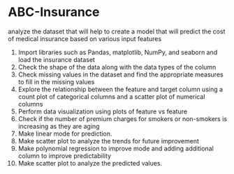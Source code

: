 # ABC-Insurance
analyze the dataset that will help to create a model that will predict the cost of medical insurance based on various input features

1.	Import libraries such as Pandas, matplotlib, NumPy, and seaborn and load the insurance dataset
2.	Check the shape of the data along with the data types of the column
3.	Check missing values in the dataset and find the appropriate measures to fill in the missing values
4.	Explore the relationship between the feature and target column using a count plot of categorical columns and a scatter plot of numerical columns
5.	Perform data visualization using plots of feature vs feature
6.	Check if the number of premium charges for smokers or non-smokers is increasing as they are aging
7.	Make linear mode for prediction.
8.	Make scatter plot to analyze the trends for future improvement
9.	Make polynomial regression to improve mode and adding additional column to improve predictability
10.	Make scatter plot to analyze the predicted values.

